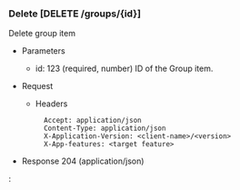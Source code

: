 ### Delete [DELETE /groups/{id}]

Delete group item

+ Parameters
    + id: 123 (required, number)
        ID of the Group item.

+ Request
    + Headers

            Accept: application/json
            Content-Type: application/json
            X-Application-Version: <client-name>/<version>
            X-App-features: <target feature>

+ Response 204 (application/json)

:[](../error_responses.md)
